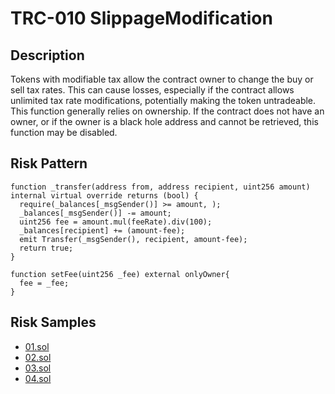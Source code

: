 
# TRC-010 SlippageModification
## Description

Tokens with modifiable tax allow the contract owner to change the buy or sell tax rates. This can cause losses, especially if the contract allows unlimited tax rate modifications, potentially making the token untradeable. This function generally relies on ownership. If the contract does not have an owner, or if the owner is a black hole address and cannot be retrieved, this function may be disabled.

## Risk Pattern

```solidity
function _transfer(address from, address recipient, uint256 amount) internal virtual override returns (bool) {
  require(_balances[_msgSender()] >= amount, );
  _balances[_msgSender()] -= amount;
  uint256 fee = amount.mul(feeRate).div(100);
  _balances[recipient] += (amount-fee);
  emit Transfer(_msgSender(), recipient, amount-fee);
  return true;
}
 
function setFee(uint256 _fee) external onlyOwner{
  fee = _fee;
}
```

## Risk Samples
 
- [01.sol](https://github.com/cryptousersecurity/token-risk-classification/blob/main/src/TRC-010/samples/01.sol) 
- [02.sol](https://github.com/cryptousersecurity/token-risk-classification/blob/main/src/TRC-010/samples/02.sol) 
- [03.sol](https://github.com/cryptousersecurity/token-risk-classification/blob/main/src/TRC-010/samples/03.sol) 
- [04.sol](https://github.com/cryptousersecurity/token-risk-classification/blob/main/src/TRC-010/samples/04.sol)
